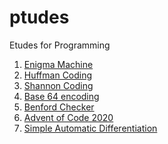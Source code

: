 # ptudes
Etudes for Programming

1. [Enigma Machine]()
2. [Huffman Coding]()
3. [Shannon Coding]()
4. [Base 64 encoding]()
5. [Benford Checker]()
6. [Advent of Code 2020]()
7. [Simple Automatic Differentiation]()
